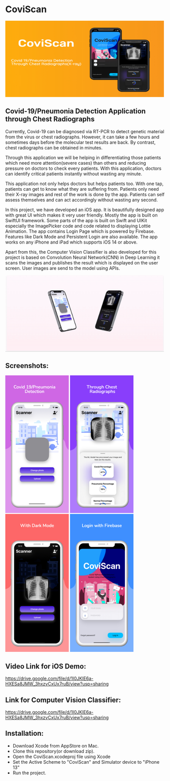 # CoviScan

<img src="image1 2.jpeg" width="500" height="240"/>

## Covid-19/Pneumonia Detection Application through Chest Radiographs

Currently, Covid-19 can be diagnosed via RT-PCR to detect genetic material from the virus or chest radiographs. However, it can take a few hours and sometimes days before the molecular test results are back. By contrast, chest radiographs can be obtained in minutes. 

Through this application we will be helping in differentiating those patients which need more attention(severe cases) than others and reducing pressure on doctors to check every patients. With this application, doctors can identify critical patients instantly without wasting any minute. 

This application not only helps doctors but helps patients too. With one tap, patients can get to know what they are suffering from. Patients only need their X-ray images and rest of the work is done by the app. Patients can self assess themselves and can act accordingly without wasting any second. 

In this project, we have developed an iOS app. It is beautifully designed app with great UI which makes it very user friendly. Mostly the app is built on SwiftUI framework. Some parts of the app is built on Swift and UIKit especially the ImagePicker code and code related to displaying Lottie Animation. The app contains Login Page which is powered by Firebase. Features like Dark Mode and Persistent Login are also available. The app works on any iPhone and iPad which supports iOS 14 or above. 

Apart from this, the Computer Vision Classifier is also developed for this project is based on Convolution Neural Network(CNN) in Deep Learning it scans the images and publishes the result which is displayed on the user screen. User images are send to the model using APIs. 

<img src="ezgif.com-gif-maker.gif" width="500" height="240"/>

## Screenshots:

<p float="left">
  <img src="/image1.jpeg" width="200" />
  <img src="/image2.jpeg" width="200" />
  <img src="/image3.jpeg" width="200" />
  <img src="/image4.jpeg" width="200" />
</p>

## Video Link for iOS Demo:
https://drive.google.com/file/d/1I0JKIE6a-HXESa8JMW_3hxzvCxUx7ruB/view?usp=sharing

## Link for Computer Vision Classifier:
https://drive.google.com/file/d/1I0JKIE6a-HXESa8JMW_3hxzvCxUx7ruB/view?usp=sharing


## Installation:
- Download Xcode from AppStore on Mac. 
- Clone this repository(or download zip). 
- Open the CoviScan.xcodeproj file using Xcode
- Set the Active Scheme to "CoviScan" and Simulator device to "iPhone 13"
- Run the project.
